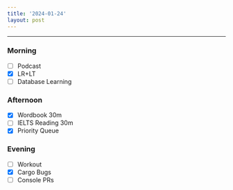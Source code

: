 ```yaml
---
title: '2024-01-24'
layout: post
---
```


---

### Morning

- [ ] Podcast
- [x] LR+LT
- [ ] Database Learning

### Afternoon

- [x] Wordbook 30m
- [ ] IELTS Reading 30m
- [x] Priority Queue

### Evening

- [ ] Workout
- [x] Cargo Bugs
- [ ] Console PRs
